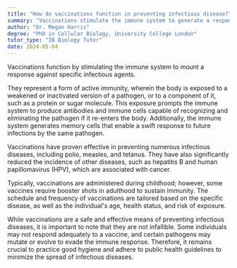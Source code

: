 ```yaml
---
title: "How do vaccinations function in preventing infectious disease?"
summary: "Vaccinations stimulate the immune system to generate a response targeting specific infectious agents, enhancing the body's ability to fight off infections effectively."
author: "Dr. Megan Harris"
degree: "PhD in Cellular Biology, University College London"
tutor_type: "IB Biology Tutor"
date: 2024-05-04
---
```


Vaccinations function by stimulating the immune system to mount a response against specific infectious agents.

They represent a form of active immunity, wherein the body is exposed to a weakened or inactivated version of a pathogen, or to a component of it, such as a protein or sugar molecule. This exposure prompts the immune system to produce antibodies and immune cells capable of recognizing and eliminating the pathogen if it re-enters the body. Additionally, the immune system generates memory cells that enable a swift response to future infections by the same pathogen.

Vaccinations have proven effective in preventing numerous infectious diseases, including polio, measles, and tetanus. They have also significantly reduced the incidence of other diseases, such as hepatitis B and human papillomavirus (HPV), which are associated with cancer.

Typically, vaccinations are administered during childhood; however, some vaccines require booster shots in adulthood to sustain immunity. The schedule and frequency of vaccinations are tailored based on the specific disease, as well as the individual's age, health status, and risk of exposure.

While vaccinations are a safe and effective means of preventing infectious diseases, it is important to note that they are not infallible. Some individuals may not respond adequately to a vaccine, and certain pathogens may mutate or evolve to evade the immune response. Therefore, it remains crucial to practice good hygiene and adhere to public health guidelines to minimize the spread of infectious diseases.
    